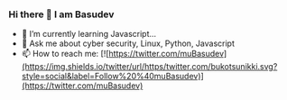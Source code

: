 ### Hi there 👋 I am Basudev

<!--
**Basudev1/Basudev1** is a ✨ _special_ ✨ repository because its `README.md` (this file) appears on your GitHub profile.-->

<!-- Here are some ideas to get you started: -->

- 🌱 I’m currently learning Javascript...
- 💬 Ask me about cyber security, Linux, Python, Javascript
- 📫 How to reach me:  [![https://twitter.com/muBasudev](https://img.shields.io/twitter/url/https/twitter.com/bukotsunikki.svg?style=social&label=Follow%20%40muBasudev)](https://twitter.com/muBasudev)
